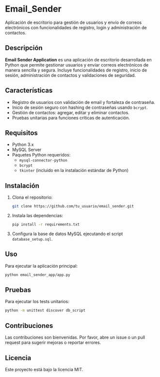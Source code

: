 # Email_Sender

Aplicación de escritorio para gestión de usuarios y envío de correos electrónicos con funcionalidades de registro, login y administración de contactos.

## Descripción

**Email Sender Application** es una aplicación de escritorio desarrollada en Python que permite gestionar usuarios y enviar correos electrónicos de manera sencilla y segura. Incluye funcionalidades de registro, inicio de sesión, administración de contactos y validaciones de seguridad.

## Características

- Registro de usuarios con validación de email y fortaleza de contraseña.
- Inicio de sesión seguro con hashing de contraseñas usando `bcrypt`.
- Gestión de contactos: agregar, editar y eliminar contactos.
- Pruebas unitarias para funciones críticas de autenticación.

## Requisitos

- Python 3.x
- MySQL Server
- Paquetes Python requeridos:
  - `mysql-connector-python`
  - `bcrypt`
  - `tkinter` (incluido en la instalación estándar de Python)

## Instalación

1. Clona el repositorio:

   ```bash
   git clone https://github.com/tu_usuario/email_sender.git
   ```

2. Instala las dependencias:

   ```bash
   pip install -r requirements.txt
   ```

3. Configura la base de datos MySQL ejecutando el script `database_setup.sql`.

## Uso

Para ejecutar la aplicación principal:

```bash
python email_sender_app/app.py
```

## Pruebas

Para ejecutar los tests unitarios:

```bash
python -m unittest discover db_script
```

## Contribuciones

Las contribuciones son bienvenidas. Por favor, abre un issue o un pull request para sugerir mejoras o reportar errores.

## Licencia

Este proyecto está bajo la licencia MIT.
